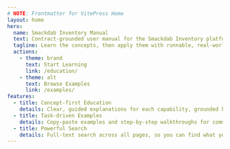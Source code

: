 ```yaml
---
# NOTE: Frontmatter for VitePress Home
layout: home
hero:
  name: Smackdab Inventory Manual
  text: Contract-grounded user manual for the Smackdab Inventory platform
  tagline: Learn the concepts, then apply them with runnable, real-world examples
  actions:
    - theme: brand
      text: Start Learning
      link: /education/
    - theme: alt
      text: Browse Examples
      link: /examples/
features:
  - title: Concept-first Education
    details: Clear, guided explanations for each capability, grounded by the OpenAPI contracts.
  - title: Task-driven Examples
    details: Copy-paste examples and step-by-step walkthroughs for common jobs.
  - title: Powerful Search
    details: Full-text search across all pages, so you can find what you need fast.
---
```


